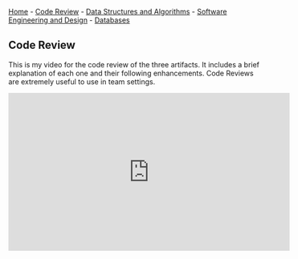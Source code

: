 [Home](README.md) - [Code Review](code_review.md) - [Data Structures and Algorithms](algortims_data_structures.md) - [Software Engineering and Design](software_design_engineering.md) - [Databases](databases.md)


## Code Review

This is my video for the code review of the three artifacts. It includes a brief explanation of each one and their following enhancements. Code Reviews are extremely useful to use in team settings. 
<center><iframe width="560" height="315" src="https://youtu.be/u7Opu4U4sqI" frameborder="0" allow="accelerometer; autoplay; clipboard-write; encrypted-media; gyroscope; picture-in-picture" allowfullscreen></iframe></center>
